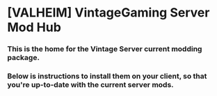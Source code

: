 # [VALHEIM] VintageGaming Server Mod Hub

### This is the home for the Vintage Server current modding package.
### Below is instructions to install them on your client, so that you're up-to-date with the current server mods.
